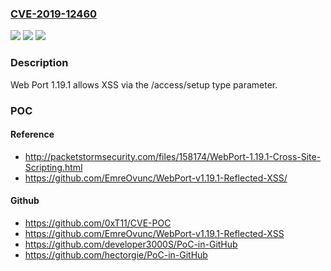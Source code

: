 ### [CVE-2019-12460](https://cve.mitre.org/cgi-bin/cvename.cgi?name=CVE-2019-12460)
![](https://img.shields.io/static/v1?label=Product&message=n%2Fa&color=blue)
![](https://img.shields.io/static/v1?label=Version&message=n%2Fa&color=blue)
![](https://img.shields.io/static/v1?label=Vulnerability&message=n%2Fa&color=brighgreen)

### Description

Web Port 1.19.1 allows XSS via the /access/setup type parameter.

### POC

#### Reference
- http://packetstormsecurity.com/files/158174/WebPort-1.19.1-Cross-Site-Scripting.html
- https://github.com/EmreOvunc/WebPort-v1.19.1-Reflected-XSS/

#### Github
- https://github.com/0xT11/CVE-POC
- https://github.com/EmreOvunc/WebPort-v1.19.1-Reflected-XSS
- https://github.com/developer3000S/PoC-in-GitHub
- https://github.com/hectorgie/PoC-in-GitHub

